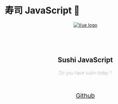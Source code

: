 # 寿司 JavaScript :sushi: 

<p align="center"><a href="https://github.com/jonny-wei/sushi-js" target="_blank" rel="noopener noreferrer"><img  src="/blog/images/javascript/sushijs-cover.png" alt="Vue logo"></a></p>


<h2 align="center" style="margin: 0;padding-top: 4.6rem;border-bottom:none">Sushi JavaScript</h2>

<h4 align="center" style="color: #2c3e50;font-weight: lighter;">Do you have sushi today ?</h4>

<p style="display: flex; justify-content: center;"><a style="font-size: 1.2rem;text-decoration:underline;margin-top:2rem" href="https://github.com/jonny-wei/sushi-js" target="_blank">Github</a></p>

